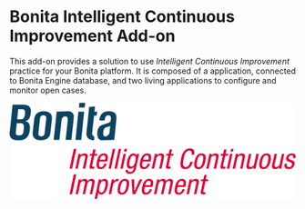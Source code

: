 # Bonita Intelligent Continuous Improvement Add-on

This add-on provides a solution to use _Intelligent Continuous Improvement_ practice for your Bonita platform.
It is composed of a application, connected to Bonita Engine database, and two living applications
 to configure and monitor open cases.

![Bonita Intelligent Continuous Improvement Add-on](images/ici.png)
